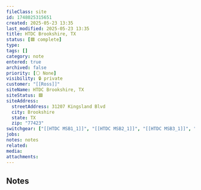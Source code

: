 ```yaml
---
fileClass: site
id: 1748025315651
created: 2025-05-23 13:35
last_modified: 2025-05-23 13:35
title: HTDC Brookshire, TX
status: [🟩 complete]
type: 
tags: []
category: note
entered: true
archived: false
priority: [⚪ None]
visibility: 🔒 private
customer: "[[Ross]]"
siteName: HTDC Brookshire, TX
siteStatus: 🟩
siteAddress:
  streetAddress: 31207 Kingsland Blvd
  city: Brookshire
  state: TX
  zip: "77423"
switchgear: ["[[HTDC MSB1_1]]", "[[HTDC MSB2_1]]", "[[HTDC MSB3_1]]", "[[HTDC MSB4_1]]", "[[HTDC MSB5_1]]", "[[HTDC MSB6_1]]", "[[HTDC MSB7_1]]", "[[HTDC MSB8_1]]"]
jobs: 
notes: notes
related: 
media: 
attachments:
---
```


## Notes